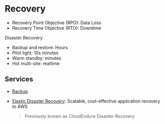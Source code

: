 # Recovery

- Recovery Point Objective (RPO): Data Loss
- Recovery Time Objective (RTO): Downtime

Disaster Recovery

- Backup and restore: Hours
- Pilot light: 10s minutes
- Warm standby: minutes
- Hot multi-site: realtime

## Services

- [Backup](https://aws.amazon.com/backup/)
- [Elastic Disaster Recovery](https://aws.amazon.com/disaster-recovery/): Scalable, cost-effective application recovery to AWS

  > Previously known as CloudEndure Disaster Recovery
